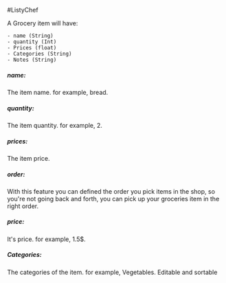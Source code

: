 #ListyChef 

A Grocery item will have:

	- name (String)
	- quantity (Int)
	- Prices (float)
	- Categories (String)
	- Notes (String)

##### name:
The item name. for example, bread.
##### quantity:
The item quantity. for example, 2.
##### prices:
The item price.
##### order:
With this feature you can defined the order you pick items in the shop, so you're not going back and forth, you can pick up your groceries item in the right order.
##### price:
It's price. for example, 1.5$.
##### Categories:
The categories of the item. for example, Vegetables. Editable and sortable